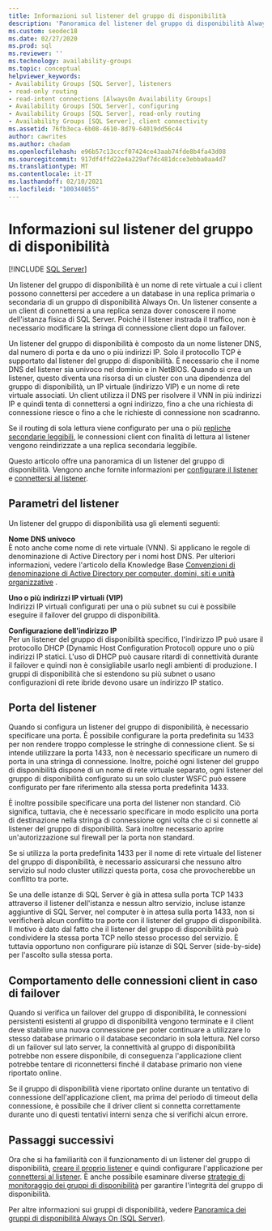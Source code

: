 ```yaml
---
title: Informazioni sul listener del gruppo di disponibilità
description: 'Panoramica del listener del gruppo di disponibilità Always On e informazioni su come usarlo per indirizzare automaticamente il traffico al server desiderato. '
ms.custom: seodec18
ms.date: 02/27/2020
ms.prod: sql
ms.reviewer: ''
ms.technology: availability-groups
ms.topic: conceptual
helpviewer_keywords:
- Availability Groups [SQL Server], listeners
- read-only routing
- read-intent connections [AlwaysOn Availability Groups]
- Availability Groups [SQL Server], configuring
- Availability Groups [SQL Server], read-only routing
- Availability Groups [SQL Server], client connectivity
ms.assetid: 76fb3eca-6b08-4610-8d79-64019dd56c44
author: cawrites
ms.author: chadam
ms.openlocfilehash: e96b57c13cccf07424ce43aab74fde8b4fa43d08
ms.sourcegitcommit: 917df4ffd22e4a229af7dc481dcce3ebba0aa4d7
ms.translationtype: MT
ms.contentlocale: it-IT
ms.lasthandoff: 02/10/2021
ms.locfileid: "100340855"
---
```

# <a name="what-is-an-availability-group-listener"></a>Informazioni sul listener del gruppo di disponibilità  
[!INCLUDE [SQL Server](../../../includes/applies-to-version/sqlserver.md)]

Un listener del gruppo di disponibilità è un nome di rete virtuale a cui i client possono connettersi per accedere a un database in una replica primaria o secondaria di un gruppo di disponibilità Always On. Un listener consente a un client di connettersi a una replica senza dover conoscere il nome dell'istanza fisica di SQL Server. Poiché il listener instrada il traffico, non è necessario modificare la stringa di connessione client dopo un failover. 

Un listener del gruppo di disponibilità è composto da un nome listener DNS, dal numero di porta e da uno o più indirizzi IP. Solo il protocollo TCP è supportato dal listener del gruppo di disponibilità.  È necessario che il nome DNS del listener sia univoco nel dominio e in NetBIOS.  Quando si crea un listener, questo diventa una risorsa di un cluster con una dipendenza del gruppo di disponibilità, un IP virtuale (indirizzo VIP) e un nome di rete virtuale associati. Un client utilizza il DNS per risolvere il VNN in più indirizzi IP e quindi tenta di connettersi a ogni indirizzo, fino a che una richiesta di connessione riesce o fino a che le richieste di connessione non scadranno.  
  
Se il routing di sola lettura viene configurato per una o più [repliche secondarie leggibili](../../../database-engine/availability-groups/windows/active-secondaries-readable-secondary-replicas-always-on-availability-groups.md), le connessioni client con finalità di lettura al listener vengono reindirizzate a una replica secondaria leggibile. 
  
Questo articolo offre una panoramica di un listener del gruppo di disponibilità. Vengono anche fornite informazioni per [configurare il listener](create-or-configure-an-availability-group-listener-sql-server.md) e [connettersi al listener](listeners-client-connectivity-application-failover.md).
  
  
##  <a name="listener-parameters"></a><a name="AGlConfig"></a> Parametri del listener  

 Un listener del gruppo di disponibilità usa gli elementi seguenti:
  
 **Nome DNS univoco**  
 È noto anche come nome di rete virtuale (VNN). Si applicano le regole di denominazione di Active Directory per i nomi host DNS. Per ulteriori informazioni, vedere l'articolo della Knowledge Base [Convenzioni di denominazione di Active Directory per computer, domini, siti e unità organizzative](https://support.microsoft.com/kb/909264) .  
  
**Uno o più indirizzi IP virtuali (VIP)**  
 Indirizzi IP virtuali configurati per una o più subnet su cui è possibile eseguire il failover del gruppo di disponibilità.  
  
**Configurazione dell'indirizzo IP**  
 Per un listener del gruppo di disponibilità specifico, l'indirizzo IP può usare il protocollo DHCP (Dynamic Host Configuration Protocol) oppure uno o più indirizzi IP statici. L'uso di DHCP può causare ritardi di connettività durante il failover e quindi non è consigliabile usarlo negli ambienti di produzione. I gruppi di disponibilità che si estendono su più subnet o usano configurazioni di rete ibride devono usare un indirizzo IP statico. 
 
  
##  <a name="listener-port"></a><a name="SelectListenerPort"></a> Porta del listener 
 Quando si configura un listener del gruppo di disponibilità, è necessario specificare una porta.  È possibile configurare la porta predefinita su 1433 per non rendere troppo complesse le stringhe di connessione client. Se si intende utilizzare la porta 1433, non è necessario specificare un numero di porta in una stringa di connessione. Inoltre, poiché ogni listener del gruppo di disponibilità dispone di un nome di rete virtuale separato, ogni listener del gruppo di disponibilità configurato su un solo cluster WSFC può essere configurato per fare riferimento alla stessa porta predefinita 1433.  
  
 È inoltre possibile specificare una porta del listener non standard. Ciò significa, tuttavia, che è necessario specificare in modo esplicito una porta di destinazione nella stringa di connessione ogni volta che ci si connette al listener del gruppo di disponibilità.  Sarà inoltre necessario aprire un'autorizzazione sul firewall per la porta non standard.  
  
 Se si utilizza la porta predefinita 1433 per il nome di rete virtuale del listener del gruppo di disponibilità, è necessario assicurarsi che nessuno altro servizio sul nodo cluster utilizzi questa porta, cosa che provocherebbe un conflitto tra porte.  
  
 Se una delle istanze di SQL Server è già in attesa sulla porta TCP 1433 attraverso il listener dell'istanza e nessun altro servizio, incluse istanze aggiuntive di SQL Server, nel computer è in attesa sulla porta 1433, non si verificherà alcun conflitto tra porte con il listener del gruppo di disponibilità.  Il motivo è dato dal fatto che il listener del gruppo di disponibilità può condividere la stessa porta TCP nello stesso processo del servizio.  È tuttavia opportuno non configurare più istanze di SQL Server (side-by-side) per l'ascolto sulla stessa porta.  
  
  
##  <a name="behavior-of-client-connections-on-failover"></a><a name="CCBehaviorOnFailover"></a> Comportamento delle connessioni client in caso di failover  

 Quando si verifica un failover del gruppo di disponibilità, le connessioni persistenti esistenti al gruppo di disponibilità vengono terminate e il client deve stabilire una nuova connessione per poter continuare a utilizzare lo stesso database primario o il database secondario in sola lettura.  Nel corso di un failover sul lato server, la connettività al gruppo di disponibilità potrebbe non essere disponibile, di conseguenza l'applicazione client potrebbe tentare di riconnettersi finché il database primario non viene riportato online.  
  
 Se il gruppo di disponibilità viene riportato online durante un tentativo di connessione dell'applicazione client, ma prima del periodo di timeout della connessione, è possibile che il driver client si connetta correttamente durante uno di questi tentativi interni senza che si verifichi alcun errore.  


## <a name="next-steps"></a>Passaggi successivi

Ora che si ha familiarità con il funzionamento di un listener del gruppo di disponibilità, [creare il proprio listener](create-or-configure-an-availability-group-listener-sql-server.md) e quindi configurare l'applicazione per [connettersi al listener](listeners-client-connectivity-application-failover.md). È anche possibile esaminare diverse [strategie di monitoraggio dei gruppi di disponibilità](monitoring-of-availability-groups-sql-server.md) per garantire l'integrità del gruppo di disponibilità. 

Per altre informazioni sui gruppi di disponibilità, vedere [Panoramica dei gruppi di disponibilità Always On &#40;SQL Server&#41;](../../../database-engine/availability-groups/windows/overview-of-always-on-availability-groups-sql-server.md). 
  

  
  
